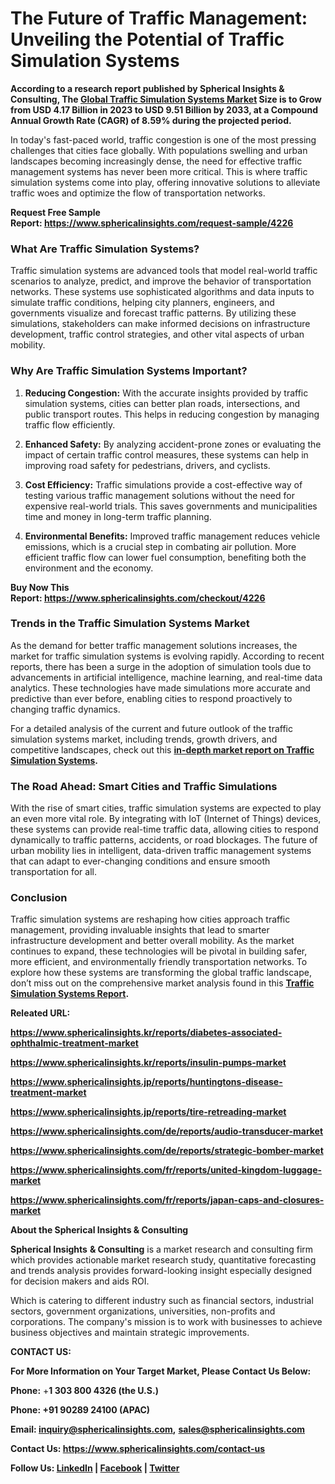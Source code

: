 <h1><strong><span data-keep-original-tag="false" data-original-attrs="{&quot;style&quot;:&quot;&quot;,&quot;face&quot;:&quot;Verdana, Arial, Helvetica, sans-serif&quot;}">The Future of Traffic Management: Unveiling the Potential of Traffic Simulation Systems</span></strong></h1>
<p><strong><span data-keep-original-tag="false" data-original-attrs="{&quot;style&quot;:&quot;&quot;,&quot;face&quot;:&quot;Verdana, Arial, Helvetica, sans-serif&quot;}">According to a research report published by Spherical Insights &amp; Consulting, The</span>&nbsp;<span data-keep-original-tag="false" data-original-attrs="{&quot;style&quot;:&quot;&quot;,&quot;data-mce-style&quot;:&quot;color: #3366ff;&quot;}"><a title="Global Traffic Simulation Systems Market" href="https://www.blogger.com/blog/post/edit/2229829948805703636/6455557513331293229#" data-original-attrs="{&quot;data-original-href&quot;:&quot;https://www.sphericalinsights.com/reports/traffic-simulation-systems-market&quot;,&quot;data-mce-href&quot;:&quot;https://www.sphericalinsights.com/reports/traffic-simulation-systems-market&quot;,&quot;data-mce-style&quot;:&quot;color: #3366ff;&quot;,&quot;style&quot;:&quot;&quot;,&quot;target&quot;:&quot;_blank&quot;}">Global&nbsp;Traffic Simulation Systems Market</a></span>&nbsp;<span data-keep-original-tag="false" data-original-attrs="{&quot;style&quot;:&quot;&quot;,&quot;face&quot;:&quot;Verdana, Arial, Helvetica, sans-serif&quot;}">Size is to Grow from USD 4.17 Billion in 2023 to USD 9.51 Billion by 2033, at a Compound Annual Growth Rate (CAGR) of 8.59% during the projected period.</span></strong></p>
<p data-original-attrs="{&quot;style&quot;:&quot;&quot;}">In today's fast-paced world, traffic congestion is one of the most pressing challenges that cities face globally. With populations swelling and urban landscapes becoming increasingly dense, the need for effective traffic management systems has never been more critical. This is where traffic simulation systems come into play, offering innovative solutions to alleviate traffic woes and optimize the flow of transportation networks.</p>
<p data-original-attrs="{&quot;style&quot;:&quot;&quot;}"><strong>Request Free Sample Report:&nbsp;<span data-keep-original-tag="false" data-original-attrs="{&quot;style&quot;:&quot;&quot;,&quot;data-mce-style&quot;:&quot;color: #3366ff;&quot;}"><a href="https://www.blogger.com/blog/post/edit/2229829948805703636/6455557513331293229#" data-original-attrs="{&quot;data-original-href&quot;:&quot;https://www.sphericalinsights.com/request-sample/4226&quot;,&quot;data-mce-href&quot;:&quot;https://www.sphericalinsights.com/request-sample/4226&quot;,&quot;data-mce-style&quot;:&quot;color: #3366ff;&quot;,&quot;style&quot;:&quot;&quot;,&quot;target&quot;:&quot;_blank&quot;}">https://www.sphericalinsights.com/request-sample/4226</a></span>&nbsp;</strong></p>
<h3 data-original-attrs="{&quot;style&quot;:&quot;&quot;}">What Are Traffic Simulation Systems?</h3>
<p data-original-attrs="{&quot;style&quot;:&quot;&quot;}">Traffic simulation systems are advanced tools that model real-world traffic scenarios to analyze, predict, and improve the behavior of transportation networks. These systems use sophisticated algorithms and data inputs to simulate traffic conditions, helping city planners, engineers, and governments visualize and forecast traffic patterns. By utilizing these simulations, stakeholders can make informed decisions on infrastructure development, traffic control strategies, and other vital aspects of urban mobility.</p>
<h3 data-original-attrs="{&quot;style&quot;:&quot;&quot;}">Why Are Traffic Simulation Systems Important?</h3>
<ol data-original-attrs="{&quot;style&quot;:&quot;&quot;}">
<li>
<p><strong>Reducing Congestion:</strong>&nbsp;With the accurate insights provided by traffic simulation systems, cities can better plan roads, intersections, and public transport routes. This helps in reducing congestion by managing traffic flow efficiently.</p>
</li>
<li>
<p><strong>Enhanced Safety:</strong>&nbsp;By analyzing accident-prone zones or evaluating the impact of certain traffic control measures, these systems can help in improving road safety for pedestrians, drivers, and cyclists.</p>
</li>
<li>
<p><strong>Cost Efficiency:</strong>&nbsp;Traffic simulations provide a cost-effective way of testing various traffic management solutions without the need for expensive real-world trials. This saves governments and municipalities time and money in long-term traffic planning.</p>
</li>
<li>
<p><strong>Environmental Benefits:</strong>&nbsp;Improved traffic management reduces vehicle emissions, which is a crucial step in combating air pollution. More efficient traffic flow can lower fuel consumption, benefiting both the environment and the economy.</p>
</li>
</ol>
<p data-original-attrs="{&quot;style&quot;:&quot;&quot;}"><strong>Buy Now This Report:&nbsp;<span data-keep-original-tag="false" data-original-attrs="{&quot;style&quot;:&quot;&quot;,&quot;data-mce-style&quot;:&quot;color: #3366ff;&quot;}"><a href="https://www.blogger.com/blog/post/edit/2229829948805703636/6455557513331293229#" data-original-attrs="{&quot;data-original-href&quot;:&quot;https://www.sphericalinsights.com/checkout/4226&quot;,&quot;data-mce-href&quot;:&quot;https://www.sphericalinsights.com/checkout/4226&quot;,&quot;data-mce-style&quot;:&quot;color: #3366ff;&quot;,&quot;style&quot;:&quot;&quot;,&quot;target&quot;:&quot;_blank&quot;}">https://www.sphericalinsights.com/checkout/4226</a></span>&nbsp;</strong></p>
<h3 data-original-attrs="{&quot;style&quot;:&quot;&quot;}">Trends in the Traffic Simulation Systems Market</h3>
<p data-original-attrs="{&quot;style&quot;:&quot;&quot;}">As the demand for better traffic management solutions increases, the market for traffic simulation systems is evolving rapidly. According to recent reports, there has been a surge in the adoption of simulation tools due to advancements in artificial intelligence, machine learning, and real-time data analytics. These technologies have made simulations more accurate and predictive than ever before, enabling cities to respond proactively to changing traffic dynamics.</p>
<p data-original-attrs="{&quot;style&quot;:&quot;&quot;}">For a detailed analysis of the current and future outlook of the traffic simulation systems market, including trends, growth drivers, and competitive landscapes, check out this&nbsp;<strong><span data-keep-original-tag="false" data-original-attrs="{&quot;style&quot;:&quot;&quot;,&quot;data-mce-style&quot;:&quot;color: #3366ff;&quot;}"><a href="https://www.blogger.com/blog/post/edit/2229829948805703636/6455557513331293229#" rel="noopener" data-original-attrs="{&quot;data-original-href&quot;:&quot;https://www.sphericalinsights.com/reports/traffic-simulation-systems-market&quot;,&quot;data-mce-href&quot;:&quot;https://www.sphericalinsights.com/reports/traffic-simulation-systems-market&quot;,&quot;data-mce-style&quot;:&quot;color: #3366ff;&quot;,&quot;style&quot;:&quot;&quot;,&quot;target&quot;:&quot;_blank&quot;}">in-depth market report on Traffic Simulation Systems</a></span>.</strong></p>
<h3 data-original-attrs="{&quot;style&quot;:&quot;&quot;}">The Road Ahead: Smart Cities and Traffic Simulations</h3>
<p data-original-attrs="{&quot;style&quot;:&quot;&quot;}">With the rise of smart cities, traffic simulation systems are expected to play an even more vital role. By integrating with IoT (Internet of Things) devices, these systems can provide real-time traffic data, allowing cities to respond dynamically to traffic patterns, accidents, or road blockages. The future of urban mobility lies in intelligent, data-driven traffic management systems that can adapt to ever-changing conditions and ensure smooth transportation for all.</p>
<h3 data-original-attrs="{&quot;style&quot;:&quot;&quot;}">Conclusion</h3>
<p data-original-attrs="{&quot;style&quot;:&quot;&quot;}">Traffic simulation systems are reshaping how cities approach traffic management, providing invaluable insights that lead to smarter infrastructure development and better overall mobility. As the market continues to expand, these technologies will be pivotal in building safer, more efficient, and environmentally friendly transportation networks. To explore how these systems are transforming the global traffic landscape, don&rsquo;t miss out on the comprehensive market analysis found in this&nbsp;<strong><span data-keep-original-tag="false" data-original-attrs="{&quot;style&quot;:&quot;&quot;,&quot;data-mce-style&quot;:&quot;color: #3366ff;&quot;}"><a href="https://www.blogger.com/blog/post/edit/2229829948805703636/6455557513331293229#" rel="noopener" data-original-attrs="{&quot;data-original-href&quot;:&quot;https://www.sphericalinsights.com/reports/traffic-simulation-systems-market&quot;,&quot;data-mce-href&quot;:&quot;https://www.sphericalinsights.com/reports/traffic-simulation-systems-market&quot;,&quot;data-mce-style&quot;:&quot;color: #3366ff;&quot;,&quot;style&quot;:&quot;&quot;,&quot;target&quot;:&quot;_blank&quot;}">Traffic Simulation Systems Report</a></span>.</strong></p>
<p data-original-attrs="{&quot;style&quot;:&quot;&quot;}"><strong>Releated URL:&nbsp;</strong></p>
<p data-original-attrs="{&quot;style&quot;:&quot;&quot;}"><span data-keep-original-tag="false" data-original-attrs="{&quot;style&quot;:&quot;&quot;,&quot;data-mce-style&quot;:&quot;color: #3366ff;&quot;}"><strong><a href="https://www.blogger.com/blog/post/edit/2229829948805703636/6455557513331293229#" data-original-attrs="{&quot;data-original-href&quot;:&quot;https://www.sphericalinsights.kr/reports/diabetes-associated-ophthalmic-treatment-market&quot;,&quot;data-mce-style&quot;:&quot;color: #3366ff;&quot;,&quot;style&quot;:&quot;&quot;}">https://www.sphericalinsights.kr/reports/diabetes-associated-ophthalmic-treatment-market</a>&nbsp;</strong></span></p>
<p data-original-attrs="{&quot;style&quot;:&quot;&quot;}"><span data-keep-original-tag="false" data-original-attrs="{&quot;style&quot;:&quot;&quot;,&quot;data-mce-style&quot;:&quot;color: #3366ff;&quot;}"><strong><span data-keep-original-tag="false" data-original-attrs="{&quot;data-sheets-root&quot;:&quot;1&quot;}"><span data-keep-original-tag="false" data-original-attrs="{&quot;data-sheets-root&quot;:&quot;1&quot;}"><a href="https://www.blogger.com/blog/post/edit/2229829948805703636/6455557513331293229#" data-original-attrs="{&quot;data-original-href&quot;:&quot;https://www.sphericalinsights.kr/reports/insulin-pumps-market&quot;,&quot;data-mce-style&quot;:&quot;color: #3366ff;&quot;,&quot;style&quot;:&quot;&quot;}">https://www.sphericalinsights.kr/reports/insulin-pumps-market</a></span></span></strong></span></p>
<p data-original-attrs="{&quot;style&quot;:&quot;&quot;}"><span data-keep-original-tag="false" data-original-attrs="{&quot;style&quot;:&quot;&quot;,&quot;data-mce-style&quot;:&quot;color: #3366ff;&quot;}"><strong><a href="https://www.blogger.com/blog/post/edit/2229829948805703636/6455557513331293229#" data-original-attrs="{&quot;data-original-href&quot;:&quot;https://www.sphericalinsights.jp/reports/huntingtons-disease-treatment-market&quot;,&quot;data-mce-style&quot;:&quot;color: #3366ff;&quot;,&quot;style&quot;:&quot;&quot;}">https://www.sphericalinsights.jp/reports/huntingtons-disease-treatment-market</a>&nbsp;</strong></span></p>
<p data-original-attrs="{&quot;style&quot;:&quot;&quot;}"><span data-keep-original-tag="false" data-original-attrs="{&quot;style&quot;:&quot;&quot;,&quot;data-mce-style&quot;:&quot;color: #3366ff;&quot;}"><strong><a href="https://www.blogger.com/blog/post/edit/2229829948805703636/6455557513331293229#" data-original-attrs="{&quot;data-original-href&quot;:&quot;https://www.sphericalinsights.jp/reports/tire-retreading-market&quot;,&quot;data-mce-style&quot;:&quot;color: #3366ff;&quot;,&quot;style&quot;:&quot;&quot;}">https://www.sphericalinsights.jp/reports/tire-retreading-market</a>&nbsp;</strong></span></p>
<p data-original-attrs="{&quot;style&quot;:&quot;&quot;}"><span data-keep-original-tag="false" data-original-attrs="{&quot;style&quot;:&quot;&quot;,&quot;data-mce-style&quot;:&quot;color: #3366ff;&quot;}"><strong><span data-keep-original-tag="false" data-original-attrs="{&quot;data-sheets-root&quot;:&quot;1&quot;}"><span data-keep-original-tag="false" data-original-attrs="{&quot;data-sheets-root&quot;:&quot;1&quot;}"><span data-keep-original-tag="false" data-original-attrs="{&quot;data-sheets-root&quot;:&quot;1&quot;}"><span data-keep-original-tag="false" data-original-attrs="{&quot;data-sheets-root&quot;:&quot;1&quot;}"><span data-keep-original-tag="false" data-original-attrs="{&quot;data-sheets-root&quot;:&quot;1&quot;}"><a href="https://www.blogger.com/blog/post/edit/2229829948805703636/6455557513331293229#" data-original-attrs="{&quot;data-original-href&quot;:&quot;https://www.sphericalinsights.com/de/reports/audio-transducer-market&quot;,&quot;data-mce-href&quot;:&quot;https://www.sphericalinsights.com/de/reports/audio-transducer-market&quot;,&quot;data-mce-style&quot;:&quot;color: #3366ff;&quot;,&quot;style&quot;:&quot;&quot;,&quot;target&quot;:&quot;_blank&quot;}">https://www.sphericalinsights.com/de/reports/audio-transducer-market</a></span></span></span></span></span></strong></span></p>
<p data-original-attrs="{&quot;style&quot;:&quot;&quot;}"><span data-keep-original-tag="false" data-original-attrs="{&quot;style&quot;:&quot;&quot;,&quot;data-mce-style&quot;:&quot;color: #3366ff;&quot;}"><strong><span data-keep-original-tag="false" data-original-attrs="{&quot;data-sheets-root&quot;:&quot;1&quot;}"><span data-keep-original-tag="false" data-original-attrs="{&quot;data-sheets-root&quot;:&quot;1&quot;}"><span data-keep-original-tag="false" data-original-attrs="{&quot;data-sheets-root&quot;:&quot;1&quot;}"><span data-keep-original-tag="false" data-original-attrs="{&quot;data-sheets-root&quot;:&quot;1&quot;}"><span data-keep-original-tag="false" data-original-attrs="{&quot;data-sheets-root&quot;:&quot;1&quot;}"><span data-keep-original-tag="false" data-original-attrs="{&quot;data-sheets-root&quot;:&quot;1&quot;}"><a href="https://www.blogger.com/blog/post/edit/2229829948805703636/6455557513331293229#" data-original-attrs="{&quot;data-original-href&quot;:&quot;https://www.sphericalinsights.com/de/reports/strategic-bomber-market&quot;,&quot;data-mce-href&quot;:&quot;https://www.sphericalinsights.com/de/reports/strategic-bomber-market&quot;,&quot;data-mce-style&quot;:&quot;color: #3366ff;&quot;,&quot;style&quot;:&quot;&quot;,&quot;target&quot;:&quot;_blank&quot;}">https://www.sphericalinsights.com/de/reports/strategic-bomber-market</a></span></span></span></span></span></span></strong></span></p>
<p data-original-attrs="{&quot;style&quot;:&quot;&quot;}"><span data-keep-original-tag="false" data-original-attrs="{&quot;style&quot;:&quot;&quot;,&quot;data-mce-style&quot;:&quot;color: #3366ff;&quot;}"><strong><a href="https://www.blogger.com/blog/post/edit/2229829948805703636/6455557513331293229#" data-original-attrs="{&quot;data-original-href&quot;:&quot;https://www.sphericalinsights.com/fr/reports/united-kingdom-luggage-market&quot;,&quot;data-mce-style&quot;:&quot;color: #3366ff;&quot;,&quot;style&quot;:&quot;&quot;}">https://www.sphericalinsights.com/fr/reports/united-kingdom-luggage-market</a>&nbsp;</strong></span></p>
<p data-original-attrs="{&quot;style&quot;:&quot;&quot;}"><span data-keep-original-tag="false" data-original-attrs="{&quot;style&quot;:&quot;&quot;,&quot;data-mce-style&quot;:&quot;color: #3366ff;&quot;}"><strong><a href="https://www.blogger.com/blog/post/edit/2229829948805703636/6455557513331293229#" data-original-attrs="{&quot;data-original-href&quot;:&quot;https://www.sphericalinsights.com/fr/reports/japan-caps-and-closures-market&quot;,&quot;data-mce-style&quot;:&quot;color: #3366ff;&quot;,&quot;style&quot;:&quot;&quot;}">https://www.sphericalinsights.com/fr/reports/japan-caps-and-closures-market</a>&nbsp;</strong></span></p>
<p data-original-attrs="{&quot;style&quot;:&quot;&quot;}"><strong>About the Spherical Insights&nbsp;&amp; Consulting</strong></p>
<p data-original-attrs="{&quot;style&quot;:&quot;&quot;}"><strong>Spherical Insights</strong>&nbsp;<strong>&amp; Consulting</strong>&nbsp;is a market research and consulting firm which provides actionable market research study, quantitative forecasting and trends analysis provides forward-looking insight especially designed for decision makers and aids ROI.</p>
<p data-original-attrs="{&quot;style&quot;:&quot;&quot;}">Which is catering to different industry such as financial sectors, industrial sectors, government organizations, universities, non-profits and corporations. The company's mission is to work with businesses to achieve business objectives and maintain strategic improvements.&nbsp;</p>
<p data-original-attrs="{&quot;style&quot;:&quot;&quot;}"><strong>CONTACT US:</strong></p>
<p data-original-attrs="{&quot;style&quot;:&quot;&quot;}"><strong>For More Information on Your Target Market, Please Contact Us Below: </strong></p>
<p data-original-attrs="{&quot;style&quot;:&quot;&quot;}"><strong>Phone:</strong>&nbsp;+<strong>1 303 800 4326 (the U.S.)</strong></p>
<p data-original-attrs="{&quot;style&quot;:&quot;&quot;}"><strong>Phone:&nbsp;+91 90289 24100 (APAC)</strong></p>
<p data-original-attrs="{&quot;style&quot;:&quot;&quot;}"><strong>Email:&nbsp;</strong><a title="" href="https://www.blogger.com/blog/post/edit/2229829948805703636/6455557513331293229#" rel="nofollow" data-original-attrs="{&quot;data-original-href&quot;:&quot;https://www.globenewswire.com/Tracker?data=IvAqG10VIVrlDrFULUfIkXt0v58NRvo7u1SDsThC_7vKPqGvsT9-YUHYJfQTe8e6hv1b6QyvovqTek_YD8ayHwagKIE6g97rudMT4Blf6uwCMJQWGQHjcOxTrOyOHhnIsQcLp4nLHdXYvdPLoHKo5eUkLbPkQT9bflwj-oFDQkhOrXtDZvM2DjYjduRn87pA3rRRnXauOCcJkH8J4BPYfiNxwEFD-sBgMWEwh426IA-f2Jio4Tbu2J4WpvOKZ1aw1FvYiVQ41FQWvfV685OSRc-REJbMMmimS1dQOzU9keA=&quot;,&quot;data-mce-href&quot;:&quot;https://www.globenewswire.com/Tracker?data=IvAqG10VIVrlDrFULUfIkXt0v58NRvo7u1SDsThC_7vKPqGvsT9-YUHYJfQTe8e6hv1b6QyvovqTek_YD8ayHwagKIE6g97rudMT4Blf6uwCMJQWGQHjcOxTrOyOHhnIsQcLp4nLHdXYvdPLoHKo5eUkLbPkQT9bflwj-oFDQkhOrXtDZvM2DjYjduRn87pA3rRRnXauOCcJkH8J4BPYfiNxwEFD-sBgMWEwh426IA-f2Jio4Tbu2J4WpvOKZ1aw1FvYiVQ41FQWvfV685OSRc-REJbMMmimS1dQOzU9keA=&quot;,&quot;target&quot;:&quot;_blank&quot;}"><strong>inquiry@sphericalinsights.com</strong></a><strong>,</strong>&nbsp;<a title="" href="https://www.blogger.com/blog/post/edit/2229829948805703636/6455557513331293229#" rel="nofollow" data-original-attrs="{&quot;data-original-href&quot;:&quot;https://www.globenewswire.com/Tracker?data=R25_4FhnORgTNZu1fy5b9Cjak2--rWMXxqM6SFyWM_Rq_rNTaT-FuDgjY5GFrThMuIaIex_kdxTM9PAYm-43CRWpDdebwXFdv995aWJcZ3Jf7SrdcSsQWnAWS9I3joDO97mqcekVsxx1Elxh8PgPDBj6_BdL26TVWvQTtLFrwaoRfF2qduVTGC85QWvuBITMobKkHhclXhg1q8yFU5vohN8hGu_aRuWS4Eo8Vjco3EE1ZoV_Lun3Y2qna2UYtoJLKzy0MOru3WiN1XQHV6erSaMSEmzVR-Kx5JDP6uG_8Dk=&quot;,&quot;data-mce-href&quot;:&quot;https://www.globenewswire.com/Tracker?data=R25_4FhnORgTNZu1fy5b9Cjak2--rWMXxqM6SFyWM_Rq_rNTaT-FuDgjY5GFrThMuIaIex_kdxTM9PAYm-43CRWpDdebwXFdv995aWJcZ3Jf7SrdcSsQWnAWS9I3joDO97mqcekVsxx1Elxh8PgPDBj6_BdL26TVWvQTtLFrwaoRfF2qduVTGC85QWvuBITMobKkHhclXhg1q8yFU5vohN8hGu_aRuWS4Eo8Vjco3EE1ZoV_Lun3Y2qna2UYtoJLKzy0MOru3WiN1XQHV6erSaMSEmzVR-Kx5JDP6uG_8Dk=&quot;,&quot;target&quot;:&quot;_blank&quot;}"><strong>sales@sphericalinsights.com</strong></a></p>
<p data-original-attrs="{&quot;style&quot;:&quot;&quot;}"><strong>Contact Us:&nbsp;</strong><a href="https://www.blogger.com/blog/post/edit/2229829948805703636/6455557513331293229#" rel="nofollow" data-original-attrs="{&quot;data-original-href&quot;:&quot;https://www.sphericalinsights.com/contact-us&quot;,&quot;data-mce-href&quot;:&quot;https://www.sphericalinsights.com/contact-us&quot;,&quot;target&quot;:&quot;_blank&quot;}"><strong>https://www.sphericalinsights.com/contact-us</strong></a></p>
<p data-original-attrs="{&quot;style&quot;:&quot;&quot;}"><strong>Follow Us:&nbsp;</strong><a href="https://www.blogger.com/blog/post/edit/2229829948805703636/6455557513331293229#" rel="nofollow" data-original-attrs="{&quot;data-original-href&quot;:&quot;https://www.linkedin.com/company/spherical-insight/mycompany/verification/&quot;,&quot;data-mce-href&quot;:&quot;https://www.linkedin.com/company/spherical-insight/mycompany/verification/&quot;,&quot;target&quot;:&quot;_blank&quot;}"><strong>LinkedIn</strong></a><strong>&nbsp;|&nbsp;</strong><a href="https://www.blogger.com/blog/post/edit/2229829948805703636/6455557513331293229#" rel="nofollow" data-original-attrs="{&quot;data-original-href&quot;:&quot;https://www.facebook.com/sphericalinsights22&quot;,&quot;data-mce-href&quot;:&quot;https://www.facebook.com/sphericalinsights22&quot;,&quot;target&quot;:&quot;_blank&quot;}"><strong>Facebook</strong></a><strong>&nbsp;|&nbsp;</strong><a href="https://www.blogger.com/blog/post/edit/2229829948805703636/6455557513331293229#" rel="nofollow" data-original-attrs="{&quot;data-original-href&quot;:&quot;https://twitter.com/SInsights_US&quot;,&quot;data-mce-href&quot;:&quot;https://twitter.com/SInsights_US&quot;,&quot;target&quot;:&quot;_blank&quot;}"><strong>Twitter</strong></a><span data-keep-original-tag="false" data-original-attrs="{&quot;style&quot;:&quot;&quot;,&quot;face&quot;:&quot;Verdana, Arial, Helvetica, sans-serif&quot;}"><br /></span></p>
<p>&nbsp;</p>
</div>

